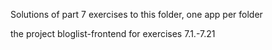 Solutions of part 7 exercises to this folder, one app per folder

the project bloglist-frontend for exercises 7.1.-7.21<br>

